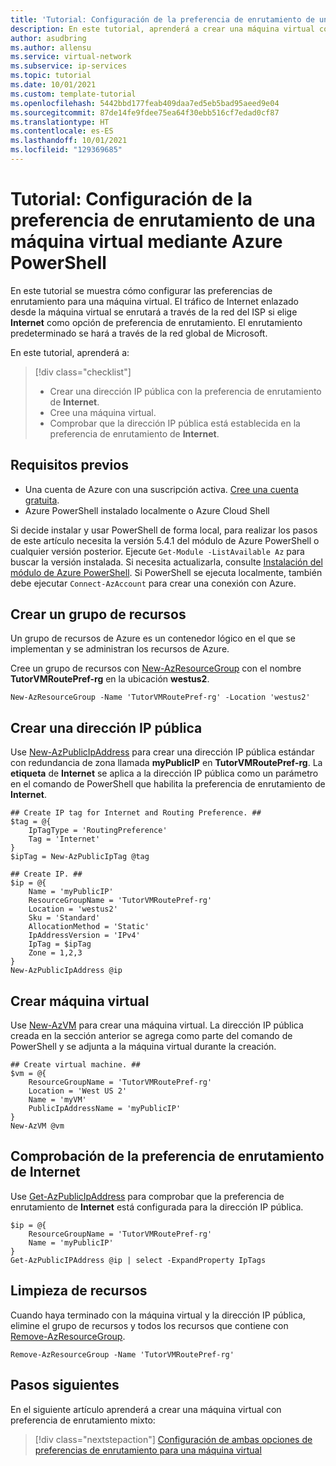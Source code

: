```yaml
---
title: 'Tutorial: Configuración de la preferencia de enrutamiento de una máquina virtual (Azure PowerShell)'
description: En este tutorial, aprenderá a crear una máquina virtual con una dirección IP pública con preferencia de enrutamiento mediante Azure PowerShell.
author: asudbring
ms.author: allensu
ms.service: virtual-network
ms.subservice: ip-services
ms.topic: tutorial
ms.date: 10/01/2021
ms.custom: template-tutorial
ms.openlocfilehash: 5442bbd177feab409daa7ed5eb5bad95aeed9e04
ms.sourcegitcommit: 87de14fe9fdee75ea64f30ebb516cf7edad0cf87
ms.translationtype: HT
ms.contentlocale: es-ES
ms.lasthandoff: 10/01/2021
ms.locfileid: "129369685"
---
```

# <a name="tutorial-configure-routing-preference-for-a-vm-using-azure-powershell"></a>Tutorial: Configuración de la preferencia de enrutamiento de una máquina virtual mediante Azure PowerShell

En este tutorial se muestra cómo configurar las preferencias de enrutamiento para una máquina virtual. El tráfico de Internet enlazado desde la máquina virtual se enrutará a través de la red del ISP si elige **Internet** como opción de preferencia de enrutamiento. El enrutamiento predeterminado se hará a través de la red global de Microsoft.

En este tutorial, aprenderá a:

> [!div class="checklist"]
> * Crear una dirección IP pública con la preferencia de enrutamiento de **Internet**.
> * Cree una máquina virtual.
> * Comprobar que la dirección IP pública está establecida en la preferencia de enrutamiento de **Internet**.

## <a name="prerequisites"></a>Requisitos previos

- Una cuenta de Azure con una suscripción activa. [Cree una cuenta gratuita](https://azure.microsoft.com/free/?WT.mc_id=A261C142F).
- Azure PowerShell instalado localmente o Azure Cloud Shell

Si decide instalar y usar PowerShell de forma local, para realizar los pasos de este artículo necesita la versión 5.4.1 del módulo de Azure PowerShell o cualquier versión posterior. Ejecute `Get-Module -ListAvailable Az` para buscar la versión instalada. Si necesita actualizarla, consulte [Instalación del módulo de Azure PowerShell](/powershell/azure/install-Az-ps). Si PowerShell se ejecuta localmente, también debe ejecutar `Connect-AzAccount` para crear una conexión con Azure.

## <a name="create-a-resource-group"></a>Crear un grupo de recursos

Un grupo de recursos de Azure es un contenedor lógico en el que se implementan y se administran los recursos de Azure.

Cree un grupo de recursos con [New-AzResourceGroup](/powershell/module/az.resources/new-azresourcegroup) con el nombre **TutorVMRoutePref-rg** en la ubicación **westus2**.

```azurepowershell-interactive
New-AzResourceGroup -Name 'TutorVMRoutePref-rg' -Location 'westus2'

```

## <a name="create-a-public-ip-address"></a>Crear una dirección IP pública

Use [New-AzPublicIpAddress](/powershell/module/az.network/new-azpublicipaddress) para crear una dirección IP pública estándar con redundancia de zona llamada **myPublicIP** en **TutorVMRoutePref-rg**. La **etiqueta** de **Internet** se aplica a la dirección IP pública como un parámetro en el comando de PowerShell que habilita la preferencia de enrutamiento de **Internet**.

```azurepowershell-interactive
## Create IP tag for Internet and Routing Preference. ##
$tag = @{
    IpTagType = 'RoutingPreference'
    Tag = 'Internet'   
}
$ipTag = New-AzPublicIpTag @tag

## Create IP. ##
$ip = @{
    Name = 'myPublicIP'
    ResourceGroupName = 'TutorVMRoutePref-rg'
    Location = 'westus2'
    Sku = 'Standard'
    AllocationMethod = 'Static'
    IpAddressVersion = 'IPv4'
    IpTag = $ipTag
    Zone = 1,2,3   
}
New-AzPublicIpAddress @ip
```

## <a name="create-virtual-machine"></a>Crear máquina virtual

Use [New-AzVM](/powershell/module/az.compute/new-azvm) para crear una máquina virtual. La dirección IP pública creada en la sección anterior se agrega como parte del comando de PowerShell y se adjunta a la máquina virtual durante la creación.

```azurepowershell-interactive
## Create virtual machine. ##
$vm = @{
    ResourceGroupName = 'TutorVMRoutePref-rg'
    Location = 'West US 2'
    Name = 'myVM'
    PublicIpAddressName = 'myPublicIP'
}
New-AzVM @vm
```

## <a name="verify-internet-routing-preference"></a>Comprobación de la preferencia de enrutamiento de Internet

Use [Get-AzPublicIpAddress](/powershell/module/az.network/get-azpublicipaddress) para comprobar que la preferencia de enrutamiento de **Internet** está configurada para la dirección IP pública.

```azurepowershell-interactive
$ip = @{
    ResourceGroupName = 'TutorVMRoutePref-rg'
    Name = 'myPublicIP'
}  
Get-AzPublicIPAddress @ip | select -ExpandProperty IpTags

```

## <a name="clean-up-resources"></a>Limpieza de recursos

Cuando haya terminado con la máquina virtual y la dirección IP pública, elimine el grupo de recursos y todos los recursos que contiene con [Remove-AzResourceGroup](/powershell/module/az.resources/remove-azresourcegroup).

```azurepowershell-interactive
Remove-AzResourceGroup -Name 'TutorVMRoutePref-rg'

```

## <a name="next-steps"></a>Pasos siguientes

En el siguiente artículo aprenderá a crear una máquina virtual con preferencia de enrutamiento mixto:
> [!div class="nextstepaction"]
> [Configuración de ambas opciones de preferencias de enrutamiento para una máquina virtual](routing-preference-mixed-network-adapter-portal.md)

